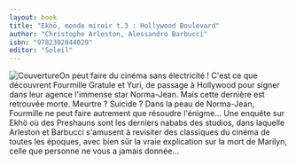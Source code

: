 ```yaml
---
layout: book
title: "Ekhö, monde miroir t.3 : Hollywood Boulevard"
author: "Christophe Arleston, Alessandro Barbucci"
isbn: "9782302044029"
editor: "Soleil"
---
```

![Couverture](/img/9782302044029.jpg)On peut faire du cinéma sans électricité ! C'est ce que découvrent Fourmille Gratule et Yuri, de passage à Hollywood pour signer dans leur agence l'immense star Norma-Jean. Mais cette dernière est retrouvée morte. Meurtre ? Suicide ? Dans la peau de Norma-Jean, Fourmille ne peut faire autrement que résoudre l'énigme... Une enquête sur Ekhö où des Preshauns sont les derniers nababs des studios, dans laquelle Arleston et Barbucci s'amusent à revisiter des classiques du cinéma de toutes les époques, avec bien sûr la vraie explication sur la mort de Marilyn, celle que personne ne vous a jamais donnée...
